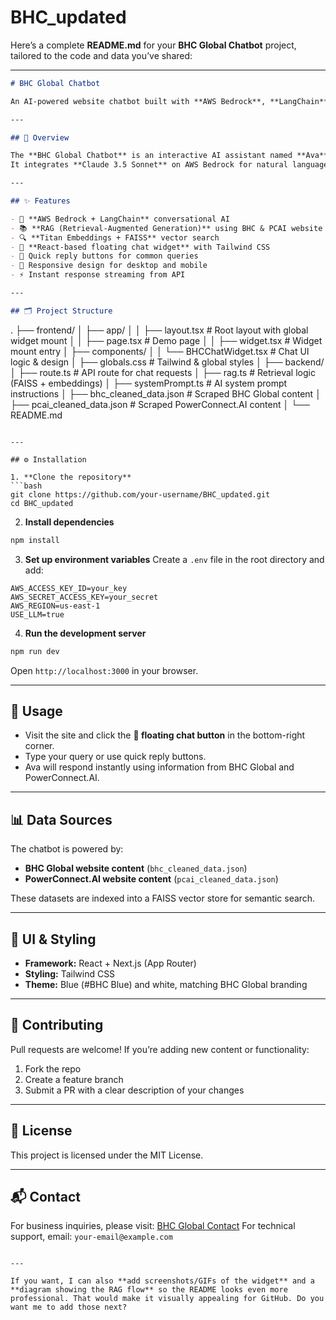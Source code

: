 # BHC_updated
Here’s a complete **README.md** for your **BHC Global Chatbot** project, tailored to the code and data you’ve shared:

---

```markdown
# BHC Global Chatbot

An AI-powered website chatbot built with **AWS Bedrock**, **LangChain**, and **React**, designed to provide instant answers from BHC Global’s website content and PowerConnect.AI resources.

---

## 📖 Overview

The **BHC Global Chatbot** is an interactive AI assistant named **Ava** that helps users quickly find information about BHC Global’s services, solutions, and career opportunities.  
It integrates **Claude 3.5 Sonnet** on AWS Bedrock for natural language responses, uses **Titan Embeddings** with **FAISS** for semantic search, and is deployed as a floating popup widget on the BHC Global website.

---

## ✨ Features

- 🤖 **AWS Bedrock + LangChain** conversational AI
- 📚 **RAG (Retrieval-Augmented Generation)** using BHC & PCAI website data
- 🔍 **Titan Embeddings + FAISS** vector search
- 🎨 **React-based floating chat widget** with Tailwind CSS
- 💬 Quick reply buttons for common queries
- 📱 Responsive design for desktop and mobile
- ⚡ Instant response streaming from API

---

## 🗂 Project Structure

```

.
├── frontend/
│   ├── app/
│   │   ├── layout.tsx         # Root layout with global widget mount
│   │   ├── page.tsx           # Demo page
│   │   ├── widget.tsx         # Widget mount entry
│   ├── components/
│   │   └── BHCChatWidget.tsx  # Chat UI logic & design
│   ├── globals.css            # Tailwind & global styles
│
├── backend/
│   ├── route.ts               # API route for chat requests
│   ├── rag.ts                 # Retrieval logic (FAISS + embeddings)
│   ├── systemPrompt.ts        # AI system prompt instructions
│   ├── bhc\_cleaned\_data.json  # Scraped BHC Global content
│   ├── pcai\_cleaned\_data.json # Scraped PowerConnect.AI content
│
└── README.md

````

---

## ⚙️ Installation

1. **Clone the repository**
```bash
git clone https://github.com/your-username/BHC_updated.git
cd BHC_updated
````

2. **Install dependencies**

```bash
npm install
```

3. **Set up environment variables**
   Create a `.env` file in the root directory and add:

```env
AWS_ACCESS_KEY_ID=your_key
AWS_SECRET_ACCESS_KEY=your_secret
AWS_REGION=us-east-1
USE_LLM=true
```

4. **Run the development server**

```bash
npm run dev
```

Open `http://localhost:3000` in your browser.

---

## 🚀 Usage

* Visit the site and click the **💬 floating chat button** in the bottom-right corner.
* Type your query or use quick reply buttons.
* Ava will respond instantly using information from BHC Global and PowerConnect.AI.

---

## 📊 Data Sources

The chatbot is powered by:

* **BHC Global website content** (`bhc_cleaned_data.json`)
* **PowerConnect.AI website content** (`pcai_cleaned_data.json`)

These datasets are indexed into a FAISS vector store for semantic search.

---

## 🎨 UI & Styling

* **Framework:** React + Next.js (App Router)
* **Styling:** Tailwind CSS
* **Theme:** Blue (#BHC Blue) and white, matching BHC Global branding

---

## 🤝 Contributing

Pull requests are welcome!
If you’re adding new content or functionality:

1. Fork the repo
2. Create a feature branch
3. Submit a PR with a clear description of your changes

---

## 📄 License

This project is licensed under the MIT License.

---

## 📬 Contact

For business inquiries, please visit: [BHC Global Contact](https://bhcglobal.com/contact)
For technical support, email: `your-email@example.com`

```

---

If you want, I can also **add screenshots/GIFs of the widget** and a **diagram showing the RAG flow** so the README looks even more professional. That would make it visually appealing for GitHub. Do you want me to add those next?
```
